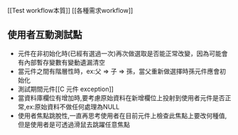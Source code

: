 


[[Test workflow本質]]
[[各種需求workflow]]
## 使用者互動測試點
- 元件在非初始化時(已經有選過一次)再次做選取是否能正常改變，因為可能會有內部暫存變數有變動遺漏清空
- 當元件之間有階層性時，ex:父 => 子 => 孫，當父重新做選擇時孫元件應會初始化
- 測試期間元件[[C 元件 exception]]
- 當資料庫欄位有增加時,要考慮原始資料在新增欄位上投射到使用者元件是否正常,ex:原始資料不做任何處理為NULL
- 使用者焦點跳脫性,一直再思考使用者在目前元件上檢查此焦點上要改何種值,但是使用者是可透過滑鼠去跳躍任意焦點

